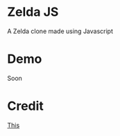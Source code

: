# Zelda JS

A Zelda clone made using Javascript

# Demo

Soon

# Credit

[This](https://www.youtube.com/playlist?list=PLGvgepw5e1awJDB8KynZiM5ZL1SrqIwUr)
